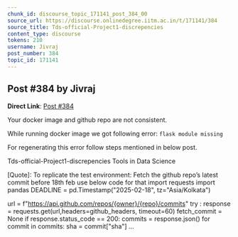 ```yaml
---
chunk_id: discourse_topic_171141_post_384_00
source_url: https://discourse.onlinedegree.iitm.ac.in/t/171141/384
source_title: Tds-official-Project1-discrepencies
content_type: discourse
tokens: 210
username: Jivraj
post_number: 384
topic_id: 171141
---
```


## Post #384 by Jivraj

**Direct Link**: [Post #384](https://discourse.onlinedegree.iitm.ac.in/t/171141/384)

Your docker image and github repo are not consistent.

While running docker image we got following error: `flask module missing`

For regenerating this error follow steps mentioned in below post.

Tds-official-Project1-discrepencies Tools in Data Science
 
 [Quote]: 
 To replicate the test environment: 
Fetch the github repo’s latest commit before 18th feb use below code for that 
import requests
import pandas 
DEADLINE = pd.Timestamp("2025-02-18", tz="Asia/Kolkata")

url = f"https://api.github.com/repos/{owner}/{repo}/commits"
try : 
 response = requests.get(url,headers=github_headers, timeout=60)
 fetch_commit = None
 if response.status_code == 200:
 commits = response.json()
 for commit in commits:
 sha = commit["sha"]
 …
